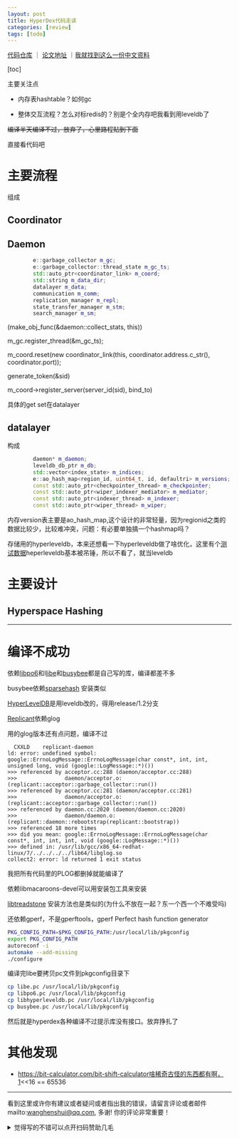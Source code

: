 ```yaml
---
layout: post
title: HyperDex代码走读
categories: [review]
tags: [todo]
---
```


[代码仓库](https://github.com/rescrv/HyperDex) ｜ [论文地址](https://www.cs.cornell.edu/people/egs/papers/hyperdex-sigcomm.pdf) ｜[我就找到这么一份中文资料](https://blog.abstiger.com/source-reading-hyperdex-1/)

[toc]

主要关注点

- 内存表hashtable？如何gc

- 整体交互流程？怎么对标redis的？别是个全内存吧我看到用leveldb了

<!-- more -->



~~编译半天编译不过，放弃了，心里路程贴到下面~~

直接看代码吧



# 主要流程

组成

## Coordinator

## Daemon

```c++
        e::garbage_collector m_gc;
        e::garbage_collector::thread_state m_gc_ts;
        std::auto_ptr<coordinator_link> m_coord;
        std::string m_data_dir;
        datalayer m_data;
        communication m_comm;
        replication_manager m_repl;
        state_transfer_manager m_stm;
        search_manager m_sm;
```



(make_obj_func(&daemon::collect_stats, this))

 m_gc.register_thread(&m_gc_ts);

m_coord.reset(new coordinator_link(this, coordinator.address.c_str(), coordinator.port));

generate_token(&sid)

m_coord->register_server(server_id(sid), bind_to)



具体的get set在datalayer

## datalayer

构成

```c++
        daemon* m_daemon;
        leveldb_db_ptr m_db;
        std::vector<index_state> m_indices;
        e::ao_hash_map<region_id, uint64_t, id, defaultri> m_versions;
        const std::auto_ptr<checkpointer_thread> m_checkpointer;
        const std::auto_ptr<wiper_indexer_mediator> m_mediator;
        const std::auto_ptr<indexer_thread> m_indexer;
        const std::auto_ptr<wiper_thread> m_wiper;
```

内存version表主要是ao_hash_map,这个设计的非常轻量，因为regionid之类的数据比较少，比较难冲突，问题：有必要单独搞一个hashmap吗？



存储用的hyperleveldb，本来还想看一下hyperleveldb做了啥优化，这里有个[测试数据](https://www.influxdata.com/blog/benchmarking-leveldb-vs-rocksdb-vs-hyperleveldb-vs-lmdb-performance-for-influxdb/)heperleveldb基本被吊锤，所以不看了，就当leveldb



# 主要设计

## Hyperspace Hashing







---

# 编译不成功

依赖[libpo6](https://github.com/rescrv/po6)和l[libe](https://github.com/rescrv/e)和[busybee](https://github.com/rescrv/busybee)都是自己写的库，编译都差不多

busybee依赖[sparsehash](https://github.com/sparsehash/sparsehash.git) 安装类似

[HyperLevelDB](https://github.com/rescrv/HyperLevelDB.git)是用leveldb改的，得用release/1.2分支

[Replicant](https://github.com/rescrv/Replicant)依赖glog

用的glog版本还有点问题，编译不过

```
  CXXLD    replicant-daemon
ld: error: undefined symbol: google::ErrnoLogMessage::ErrnoLogMessage(char const*, int, int, unsigned long, void (google::LogMessage::*)())
>>> referenced by acceptor.cc:288 (daemon/acceptor.cc:288)
>>>               daemon/acceptor.o:(replicant::acceptor::garbage_collector::run())
>>> referenced by acceptor.cc:281 (daemon/acceptor.cc:281)
>>>               daemon/acceptor.o:(replicant::acceptor::garbage_collector::run())
>>> referenced by daemon.cc:2020 (daemon/daemon.cc:2020)
>>>               daemon/daemon.o:(replicant::daemon::rebootstrap(replicant::bootstrap))
>>> referenced 18 more times
>>> did you mean: google::ErrnoLogMessage::ErrnoLogMessage(char const*, int, int, int, void (google::LogMessage::*)())
>>> defined in: /usr/lib/gcc/x86_64-redhat-linux/7/../../../../lib64/libglog.so
collect2: error: ld returned 1 exit status
```

我把所有代码里的PLOG都删掉就能编译了



依赖libmacaroons-devel可以用安装包工具来安装

[libtreadstone](https://github.com/rescrv/libtreadstone) 安装方法也是类似的(为什么不放在一起？东一个西一个不难受吗)

还依赖gperf，不是gperftools，gperf Perfect hash function generator

```bash
PKG_CONFIG_PATH=$PKG_CONFIG_PATH:/usr/local/lib/pkgconfig                        
export PKG_CONFIG_PATH
autoreconf -i
automake --add-missing
./configure
```

编译完libe要拷贝pc文件到pkgconfig目录下 

```bash
cp libe.pc /usr/local/lib/pkgconfig 
cp libpo6.pc /usr/local/lib/pkgconfig
cp libhyperleveldb.pc /usr/local/lib/pkgconfig
cp busybee.pc /usr/local/lib/pkgconfig
```

然后就是hyperdex各种编译不过提示库没有接口。放弃挣扎了

# 其他发现

- https://bit-calculator.com/bit-shift-calculator啥稀奇古怪的东西都有啊，1<<16 == 65536


---

看到这里或许你有建议或者疑问或者指出我的错误，请留言评论或者邮件mailto:wanghenshui@qq.com, 多谢!  你的评论非常重要！

<details>
<summary>觉得写的不错可以点开扫码赞助几毛</summary>
<img src="https://wanghenshui.github.io/assets/wepay.png" alt="微信转账">
</details>

